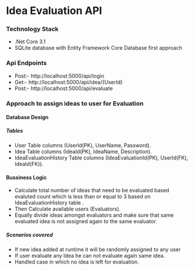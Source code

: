 # Idea Evaluation API

### Technology Stack
* .Net Core 3.1
* SQLite database with Entity Framework Core Database first approach

### Api Endpoints
* Post:- http://localhost:5000/api/login
* Get:- http://localhost:5000/api/idea/{UserId}
* Post:- http://localhost:5000/api/evaluate

### Approach to assign ideas to user for Evaluation

#### Database Design
##### Tables
 * User Table  columns (UserId(PK), UserName, Password).
 * Idea Table columns (IdeaId(PK), IdeaName, Description).
 * IdeaEvaluationHistory Table columns (IdeaEvaluationId(PK), UserId(FK), IdeaId(FK)).
#### Bussiness Logic
* Calculate total number of ideas that need to be evaluated based evaluted count which is less than or equal to 3 based on IdeaEvaluationHistory table .
* Then Calculate available users (Evaluators).
* Equally divide ideas amongst evaluators and make sure that same evaluated idea is not assigned again to the same evaluator.
##### Scenarios covered
*  If new idea added at runtime it will be randomly assigned to any user
*  If user evaluate any Idea he can not evaluate again same idea.
*  Handled case in which no idea is left for evaluation.
 


